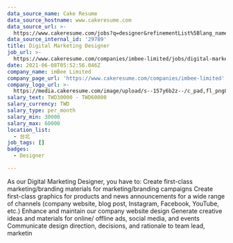 ```yaml
---
data_source_name: Cake Resume
data_source_hostname: www.cakeresume.com
data_source_url: >-
  https://www.cakeresume.com/jobs?q=designer&refinementList%5Blang_name%5D%5B0%5D=English&refinementList%5Bsalary_type%5D=per_year
data_source_internal_id: '29789'
title: Digital Marketing Designer
job_url: >-
  https://www.cakeresume.com/companies/imbee-limited/jobs/digital-marketing-designer-taiwan
date: 2021-06-08T05:52:56.046Z
company_name: imBee Limited
company_page_url: 'https://www.cakeresume.com/companies/imbee-limited'
company_logo_url: >-
  https://media.cakeresume.com/image/upload/s--157y6b2z--/c_pad,fl_png8,h_200,w_200/v1609733517/gfqzzy0pbhaofhuwdszp.png
salary_text: TWD30000 - TWD60000
salary_currency: TWD
salary_type: per_month
salary_min: 30000
salary_max: 60000
location_list:
  - 台北
job_tags: []
badges:
  - Designer

---
```


As our Digital Marketing Designer, you have to: Create first-class marketing/branding materials for marketing/branding campaigns Create first-class graphics for products and news announcements for a wide range of channels (company website, blog post, Instagram, Facebook, YouTube, etc.) Enhance and maintain our company website design Generate creative ideas and materials for online/ offline ads, social media, and events Communicate design direction, decisions, and rationale to team lead, marketin